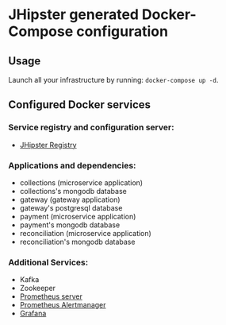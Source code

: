 # JHipster generated Docker-Compose configuration

## Usage

Launch all your infrastructure by running: `docker-compose up -d`.

## Configured Docker services

### Service registry and configuration server:

- [JHipster Registry](http://localhost:8761)

### Applications and dependencies:

- collections (microservice application)
- collections's mongodb database
- gateway (gateway application)
- gateway's postgresql database
- payment (microservice application)
- payment's mongodb database
- reconciliation (microservice application)
- reconciliation's mongodb database

### Additional Services:

- Kafka
- Zookeeper
- [Prometheus server](http://localhost:9090)
- [Prometheus Alertmanager](http://localhost:9093)
- [Grafana](http://localhost:3000)
